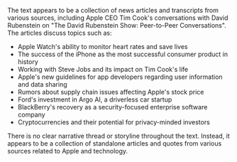 The text appears to be a collection of news articles and transcripts from various sources, including Apple CEO Tim Cook's conversations with David Rubenstein on "The David Rubenstein Show: Peer-to-Peer Conversations". The articles discuss topics such as:

* Apple Watch's ability to monitor heart rates and save lives
* The success of the iPhone as the most successful consumer product in history
* Working with Steve Jobs and its impact on Tim Cook's life
* Apple's new guidelines for app developers regarding user information and data sharing
* Rumors about supply chain issues affecting Apple's stock price
* Ford's investment in Argo AI, a driverless car startup
* BlackBerry's recovery as a security-focused enterprise software company
* Cryptocurrencies and their potential for privacy-minded investors

There is no clear narrative thread or storyline throughout the text. Instead, it appears to be a collection of standalone articles and quotes from various sources related to Apple and technology.